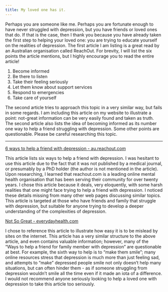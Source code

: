 ```yaml
---
title: My loved one has it.
---
```


Perhaps you are someone like me. Perhaps you are fortunate enough to have never struggled with depression, but you have friends or loved ones that do. If that is the case, then I thank you because you have already taken the first step to helping your loved one: you are trying to educate yourself on the realities of depression. The first article I am listing is a great read by an Australian organisation called ReachOut. For brevity, I will list the six points the article mentions, but I highly encourage you to read the entire article!

1. Become informed
2. Be there to listen
3. Take their feeling seriously
4. Let them know about support services
5. Respond to emergencies
6. Take care of yourself

The second article tries to approach this topic in a very similar way, but fails in some regards. I am including this article on my website to illustrate a point: not-great information can be very easily found and taken as truth. The second article also lists the idea of becoming informed as its number one way to help a friend struggling with depression. Some other points are questionable. Please be careful researching this topic.

----------

[6 ways to help a friend with depression - au.reachout.com](https://au.reachout.com/articles/6-ways-to-help-a-friend-with-depression)


This article lists six ways to help a friend with depression. I was hesitant to use this article due to the fact that it was not published by a medical journal, or presumably by a PhD holder (the author is not mentioned in the article). Upon researching, I learned that reachout.com is a leading online mental health organisation that has been serving their community for over twenty years. I chose this article because it deals, very eloquently, with some harsh realities that one might face trying to help a friend with depression. I noticed these details missing from many other web pages discussing similar topics. This article is targeted at those who have friends and family that struggle with depression, but suitable for anyone trying to develop a deeper understanding of the complexities of depression.


[Not So Great - everydayhealth.com](https://www.everydayhealth.com/columns/therese-borchard-sanity-break/ways-to-help-a-friend-or-family-member-with-depression/)

I chose to reference this article to illustrate how easy it is to be mislead by sites on the internet. This article has a very similar structure to the above article, and even contains valuable information; however, many of the “Ways to help a friend for family member with depression” are questionable at best. For example, the sixth way to help is to “make them smile”; many online resources stress that depression is much more than just feeling sad, and attempts to “make” depressed people smile not only doesn’t help many situations, but can often hinder them - as if someone struggling from depression wouldn’t smile all the time even if it made an iota of a difference. I would not recommend anyone seriously looking to help a loved one with depression to take this article too seriously. 